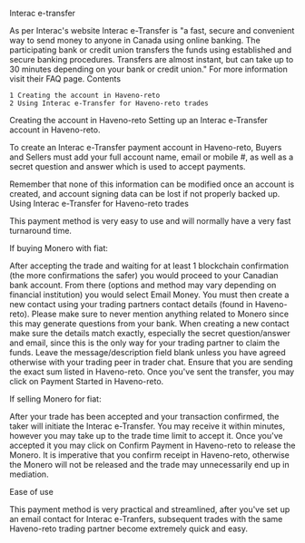 Interac e-transfer
 

As per Interac's website Interac e-Transfer is "a fast, secure and convenient way to send money to anyone in Canada using online banking. The participating bank or credit union transfers the funds using established and secure banking procedures. Transfers are almost instant, but can take up to 30 minutes depending on your bank or credit union." For more information visit their FAQ page.
Contents

    1 Creating the account in Haveno-reto
    2 Using Interac e-Transfer for Haveno-reto trades

Creating the account in Haveno-reto
Setting up an Interac e-Transfer account in Haveno-reto.

To create an Interac e-Transfer payment account in Haveno-reto, Buyers and Sellers must add your full account name, email or mobile #, as well as a secret question and answer which is used to accept payments.

Remember that none of this information can be modified once an account is created, and account signing data can be lost if not properly backed up.
Using Interac e-Transfer for Haveno-reto trades

This payment method is very easy to use and will normally have a very fast turnaround time.

If buying Monero with fiat:

After accepting the trade and waiting for at least 1 blockchain confirmation (the more confirmations the safer) you would proceed to your Canadian bank account. From there (options and method may vary depending on financial institution) you would select Email Money. You must then create a new contact using your trading partners contact details (found in Haveno-reto). Please make sure to never mention anything related to Monero since this may generate questions from your bank. When creating a new contact make sure the details match exactly, especially the secret question/answer and email, since this is the only way for your trading partner to claim the funds. Leave the message/description field blank unless you have agreed otherwise with your trading peer in trader chat. Ensure that you are sending the exact sum listed in Haveno-reto. Once you've sent the transfer, you may click on Payment Started in Haveno-reto.

If selling Monero for fiat:

After your trade has been accepted and your transaction confirmed, the taker will initiate the Interac e-Transfer. You may receive it within minutes, however you may take up to the trade time limit to accept it. Once you've accepted it you may click on Confirm Payment in Haveno-reto to release the Monero. It is imperative that you confirm receipt in Haveno-reto, otherwise the Monero will not be released and the trade may unnecessarily end up in mediation.

Ease of use

This payment method is very practical and streamlined, after you've set up an email contact for Interac e-Tranfers, subsequent trades with the same Haveno-reto trading partner become extremely quick and easy. 
